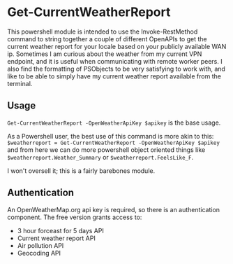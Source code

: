 # Get-CurrentWeatherReport

This powershell module is intended to use the Invoke-RestMethod command to string together a couple of different OpenAPIs to get the current weather report for your locale based on your publicly available WAN ip. Sometimes I am curious about the weather from my current VPN endpoint, and it is useful when communicating with remote worker peers. I also find the formatting of PSObjects to be very satisfying to work with, and like to be able to simply have my current weather report available from the terminal.

## Usage
`Get-CurrentWeatherReport -OpenWeatherApiKey $apikey`
is the base usage.

As a Powershell user, the best use of this command is more akin to this:
`$weatherreport = Get-CurrentWeatherReport -OpenWeatherApiKey $apikey`
and from here we can do more powershell object oriented things like `$weatherreport.Weather_Summary` or `$weatherreport.FeelsLike_F`. 

I won't oversell it; this is a fairly barebones module. 

## Authentication
An OpenWeatherMap.org api key is required, so there is an authentication component. The free version grants access to:

- 3 hour forceast for 5 days API
- Current weather report API
- Air pollution API 
- Geocoding API

